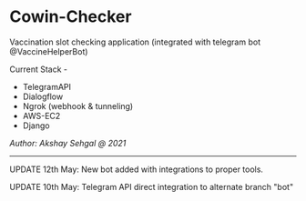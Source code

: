 # Cowin-Checker

Vaccination slot checking application (integrated with telegram bot @VaccineHelperBot)

Current Stack - 
- TelegramAPI
- Dialogflow
- Ngrok (webhook & tunneling)
- AWS-EC2
- Django

*Author: Akshay Sehgal @ 2021*

--------

UPDATE 12th May: New bot added with integrations to proper tools. 

UPDATE 10th May: Telegram API direct integration to alternate branch "bot"
